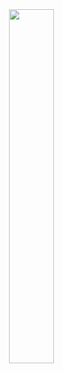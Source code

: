 <div align=center><img src="https://timemachine-blog.oss-cn-beijing.aliyuncs.com/img/haoyoushengcai.jpg" width="40%" height="40%"></div>